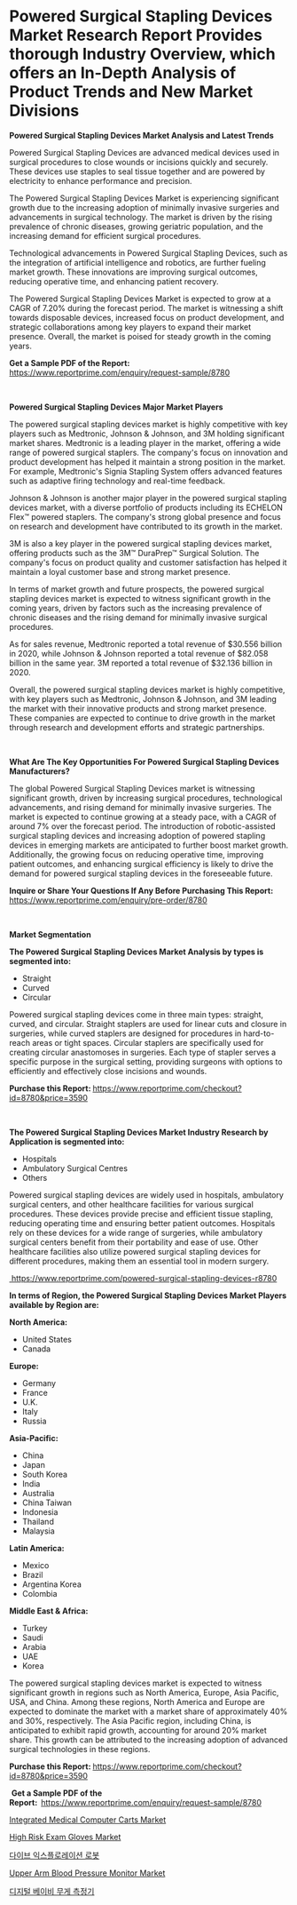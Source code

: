 <p><h1>Powered Surgical Stapling Devices Market Research Report Provides thorough Industry Overview, which offers an In-Depth Analysis of Product Trends and New Market Divisions</h1></p><p><strong>Powered Surgical Stapling Devices Market Analysis and Latest Trends</strong></p>
<p><p>Powered Surgical Stapling Devices are advanced medical devices used in surgical procedures to close wounds or incisions quickly and securely. These devices use staples to seal tissue together and are powered by electricity to enhance performance and precision.</p><p>The Powered Surgical Stapling Devices Market is experiencing significant growth due to the increasing adoption of minimally invasive surgeries and advancements in surgical technology. The market is driven by the rising prevalence of chronic diseases, growing geriatric population, and the increasing demand for efficient surgical procedures.</p><p>Technological advancements in Powered Surgical Stapling Devices, such as the integration of artificial intelligence and robotics, are further fueling market growth. These innovations are improving surgical outcomes, reducing operative time, and enhancing patient recovery.</p><p>The Powered Surgical Stapling Devices Market is expected to grow at a CAGR of 7.20% during the forecast period. The market is witnessing a shift towards disposable devices, increased focus on product development, and strategic collaborations among key players to expand their market presence. Overall, the market is poised for steady growth in the coming years.</p></p>
<p><strong>Get a Sample PDF of the Report:&nbsp;</strong> <a href="https://www.reportprime.com/enquiry/request-sample/8780">https://www.reportprime.com/enquiry/request-sample/8780</a></p>
<p>&nbsp;</p>
<p><strong>Powered Surgical Stapling Devices Major Market Players</strong></p>
<p><p>The powered surgical stapling devices market is highly competitive with key players such as Medtronic, Johnson & Johnson, and 3M holding significant market shares. Medtronic is a leading player in the market, offering a wide range of powered surgical staplers. The company's focus on innovation and product development has helped it maintain a strong position in the market. For example, Medtronic's Signia Stapling System offers advanced features such as adaptive firing technology and real-time feedback.</p><p>Johnson & Johnson is another major player in the powered surgical stapling devices market, with a diverse portfolio of products including its ECHELON Flex™ powered staplers. The company's strong global presence and focus on research and development have contributed to its growth in the market.</p><p>3M is also a key player in the powered surgical stapling devices market, offering products such as the 3M™ DuraPrep™ Surgical Solution. The company's focus on product quality and customer satisfaction has helped it maintain a loyal customer base and strong market presence.</p><p>In terms of market growth and future prospects, the powered surgical stapling devices market is expected to witness significant growth in the coming years, driven by factors such as the increasing prevalence of chronic diseases and the rising demand for minimally invasive surgical procedures.</p><p>As for sales revenue, Medtronic reported a total revenue of $30.556 billion in 2020, while Johnson & Johnson reported a total revenue of $82.058 billion in the same year. 3M reported a total revenue of $32.136 billion in 2020.</p><p>Overall, the powered surgical stapling devices market is highly competitive, with key players such as Medtronic, Johnson & Johnson, and 3M leading the market with their innovative products and strong market presence. These companies are expected to continue to drive growth in the market through research and development efforts and strategic partnerships.</p></p>
<p>&nbsp;</p>
<p><strong>What Are The Key Opportunities For Powered Surgical Stapling Devices Manufacturers?</strong></p>
<p><p>The global Powered Surgical Stapling Devices market is witnessing significant growth, driven by increasing surgical procedures, technological advancements, and rising demand for minimally invasive surgeries. The market is expected to continue growing at a steady pace, with a CAGR of around 7% over the forecast period. The introduction of robotic-assisted surgical stapling devices and increasing adoption of powered stapling devices in emerging markets are anticipated to further boost market growth. Additionally, the growing focus on reducing operative time, improving patient outcomes, and enhancing surgical efficiency is likely to drive the demand for powered surgical stapling devices in the foreseeable future.</p></p>
<p><strong>Inquire or Share Your Questions If Any Before Purchasing This Report:</strong> <a href="https://www.reportprime.com/enquiry/pre-order/8780">https://www.reportprime.com/enquiry/pre-order/8780</a></p>
<p>&nbsp;</p>
<p><strong>Market Segmentation</strong></p>
<p><strong>The Powered Surgical Stapling Devices Market Analysis by types is segmented into:</strong></p>
<p><ul><li>Straight</li><li>Curved</li><li>Circular</li></ul></p>
<p><p>Powered surgical stapling devices come in three main types: straight, curved, and circular. Straight staplers are used for linear cuts and closure in surgeries, while curved staplers are designed for procedures in hard-to-reach areas or tight spaces. Circular staplers are specifically used for creating circular anastomoses in surgeries. Each type of stapler serves a specific purpose in the surgical setting, providing surgeons with options to efficiently and effectively close incisions and wounds.</p></p>
<p><strong>Purchase this Report:&nbsp;</strong><a href="https://www.reportprime.com/checkout?id=8780&price=3590">https://www.reportprime.com/checkout?id=8780&price=3590</a></p>
<p>&nbsp;</p>
<p><strong>The Powered Surgical Stapling Devices Market Industry Research by Application is segmented into:</strong></p>
<p><ul><li>Hospitals</li><li>Ambulatory Surgical Centres</li><li>Others</li></ul></p>
<p><p>Powered surgical stapling devices are widely used in hospitals, ambulatory surgical centers, and other healthcare facilities for various surgical procedures. These devices provide precise and efficient tissue stapling, reducing operating time and ensuring better patient outcomes. Hospitals rely on these devices for a wide range of surgeries, while ambulatory surgical centers benefit from their portability and ease of use. Other healthcare facilities also utilize powered surgical stapling devices for different procedures, making them an essential tool in modern surgery.</p></p>
<p><a href="https://www.reportprime.com/powered-surgical-stapling-devices-r8780">&nbsp;https://www.reportprime.com/powered-surgical-stapling-devices-r8780</a></p>
<p><strong>In terms of Region, the Powered Surgical Stapling Devices Market Players available by Region are:</strong></p>
<p>
    <p> <strong> North America: </strong>
        <ul>
            <li>United States</li>
            <li>Canada</li>
        </ul>
        </p> 
    <p> <strong> Europe: </strong>
        <ul>
            <li>Germany</li>
            <li>France</li>
            <li>U.K.</li>
            <li>Italy</li>
            <li>Russia</li>
        </ul>
        </p> 
    <p> <strong> Asia-Pacific: </strong>
        <ul>
            <li>China</li>
            <li>Japan</li>
            <li>South Korea</li>
            <li>India</li>
            <li>Australia</li>
            <li>China Taiwan</li>
            <li>Indonesia</li>
            <li>Thailand</li>
            <li>Malaysia</li>
        </ul>
        </p> 
    <p> <strong> Latin America: </strong>
        <ul>
            <li>Mexico</li>
            <li>Brazil</li>
            <li>Argentina Korea</li>
            <li>Colombia</li>
        </ul>
        </p> 
    <p> <strong> Middle East & Africa: </strong>
        <ul>
            <li>Turkey</li>
            <li>Saudi</li>
            <li>Arabia</li>
            <li>UAE</li>
            <li>Korea</li>
        </ul>
    </p>
    </p>
<p><p>The powered surgical stapling devices market is expected to witness significant growth in regions such as North America, Europe, Asia Pacific, USA, and China. Among these regions, North America and Europe are expected to dominate the market with a market share of approximately 40% and 30%, respectively. The Asia Pacific region, including China, is anticipated to exhibit rapid growth, accounting for around 20% market share. This growth can be attributed to the increasing adoption of advanced surgical technologies in these regions.</p></p>
<p><strong>Purchase this Report: </strong><a href="https://www.reportprime.com/checkout?id=8780&price=3590">https://www.reportprime.com/checkout?id=8780&price=3590</a></p>
<p>&nbsp;<strong>Get a Sample PDF of the Report:&nbsp;&nbsp;</strong><a href="https://www.reportprime.com/enquiry/request-sample/8780">https://www.reportprime.com/enquiry/request-sample/8780</a></p>
<p><strong></strong></p>
<p><p><a href="https://medium.com/@maudeefields042024/global-integrated-medical-computer-carts-market-size-and-market-trends-analysis-by-regional-bcd4b6b768a3">Integrated Medical Computer Carts Market</a></p><p><a href="https://github.com/rakibtthstu9900/Market-Research-Report-List-2/blob/main/high-risk-exam-gloves-market.md">High Risk Exam Gloves Market</a></p><p><a href="https://github.com/bvubpqd5241630/Market-Research-Report-List-4/blob/main/1128851105714.md">다이브 익스플로레이션 로봇</a></p><p><a href="https://github.com/BobbyMartinebXfnV/Market-Research-Report-List-1/blob/main/upper-arm-blood-pressure-monitor-market.md">Upper Arm Blood Pressure Monitor Market</a></p><p><a href="https://github.com/ThomasElmes2022/Market-Research-Report-List-2/blob/main/8253023105713.md">디지털 베이비 무게 측정기</a></p></p>